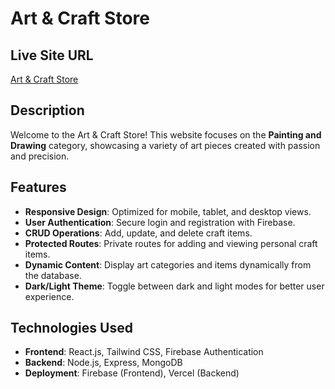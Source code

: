 # Art & Craft Store

## Live Site URL
[Art & Craft Store](https://jute-and-wooden-craft-auth.web.app/)

## Description
Welcome to the Art & Craft Store! This website focuses on the **Painting and Drawing** category, showcasing a variety of art pieces created with passion and precision.

## Features
- **Responsive Design**: Optimized for mobile, tablet, and desktop views.
- **User Authentication**: Secure login and registration with Firebase.
- **CRUD Operations**: Add, update, and delete craft items.
- **Protected Routes**: Private routes for adding and viewing personal craft items.
- **Dynamic Content**: Display art categories and items dynamically from the database.
- **Dark/Light Theme**: Toggle between dark and light modes for better user experience.

## Technologies Used
- **Frontend**: React.js, Tailwind CSS, Firebase Authentication
- **Backend**: Node.js, Express, MongoDB
- **Deployment**: Firebase (Frontend), Vercel (Backend)

